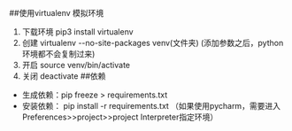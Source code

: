 ##使用virtualenv 模拟环境
1. 下载环境
pip3 install virtualenv
2. 创建
virtualenv --no-site-packages venv(文件夹) (添加参数之后，python环境都不会复制过来)
3. 开启
source venv/bin/activate
4. 关闭
deactivate 
##依赖
* 生成依赖：pip freeze > requirements.txt
* 安装依赖： pip install -r requirements.txt
（如果使用pycharm，需要进入Preferences>>project>>project Interpreter指定环境）